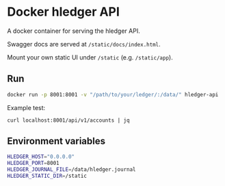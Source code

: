 # Docker hledger API

A docker container for serving the hledger API.

Swagger docs are served at `/static/docs/index.html`.

Mount your own static UI under `/static` (e.g. `/static/app`).

## Run

```bash
docker run -p 8001:8001 -v "/path/to/your/ledger/:/data/" hledger-api
```

Example test:

```
curl localhost:8001/api/v1/accounts | jq
```

## Environment variables

```bash
HLEDGER_HOST="0.0.0.0"
HLEDGER_PORT=8001
HLEDGER_JOURNAL_FILE=/data/hledger.journal
HLEDGER_STATIC_DIR=/static
```
